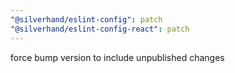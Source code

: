 ```yaml
---
"@silverhand/eslint-config": patch
"@silverhand/eslint-config-react": patch
---
```


force bump version to include unpublished changes
